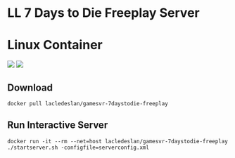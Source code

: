 # LL 7 Days to Die Freeplay Server

# Linux Container
[![](https://images.microbadger.com/badges/version/lacledeslan/gamesvr-7daystodie-freeplay.svg)](https://microbadger.com/images/lacledeslan/gamesvr-7daystodie-freeplay "Get your own version badge on microbadger.com")
[![](https://images.microbadger.com/badges/image/lacledeslan/gamesvr-7daystodie-freeplay.svg)](https://microbadger.com/images/lacledeslan/gamesvr-7daystodie-freeplay "Get your own image badge on microbadger.com")

## Download

```
docker pull lacledeslan/gamesvr-7daystodie-freeplay
```

## Run Interactive Server

```
docker run -it --rm --net=host lacledeslan/gamesvr-7daystodie-freeplay ./startserver.sh -configfile=serverconfig.xml
```

